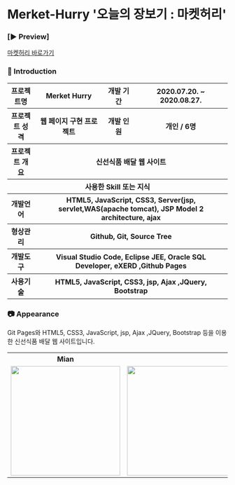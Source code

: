 # Merket-Hurry '오늘의 장보기 : 마켓허리'


### [:arrow_forward: Preview]
<a href = "https://ithansiyeon.github.io/Portfolio1/">마켓허리 바로가기</a>

### 👋 Introduction

<table>
    <tr>
        <th>프로젝트명</th>
        <th>Merket Hurry</th>
        <th>개발 기간</th>
        <th>2020.07.20. ~ 2020.08.27.</th>
    </tr>
    <tr>
        <th>프로젝트 성격</th>
        <th>웹 페이지 구현 프로젝트</th>
        <th>개발 인원</th>
        <th>개인 / 6명</th>
    </tr>
    <tr>
        <th>프로젝트 개요</th>
        <th colspan="3">신선식품 배달  웹 사이트</th>
    </tr>
    <tr>
        <th colspan="4">사용한 Skill 또는 지식</th>
    </tr>  
    <tr>
        <th>개발언어</th>
        <th colspan="3">HTML5, JavaScript, CSS3, Server(jsp, servlet,WAS(apache tomcat), JSP Model 2 architecture, ajax </th>
    </tr>
    <tr>
        <th>형상관리</th>
        <th colspan="3">Github, Git, Source Tree</th>
    </tr>
    <tr>
        <th>개발도구</th>
        <th colspan="3">Visual Studio Code, Eclipse JEE, Oracle SQL Developer, eXERD ,Github Pages</th>
    </tr>
    <tr>
        <th>사용기술</th>
        <th colspan="3">HTML5, JavaScript, CSS3, jsp, Ajax ,JQuery, Bootstrap </th>
    </tr>
</table>

### 📷 Appearance

Git Pages와 HTML5, CSS3, JavaScript, jsp, Ajax ,JQuery, Bootstrap 등을 이용한 신선식품 배달 웹 사이트입니다.

<table>
   
      
 <tr><th colspan="3">Mian</th></tr>
    <tr>
        <td  colspan="3"><img height="250" src="https://ifh.cc/g/ipNAga.png"></td>
     <td  colspan="3"><img height="250" src="https://ifh.cc/g/ipNAga.png"></td>
     <td  colspan="3"><img height="250" src="https://ifh.cc/g/ipNAga.png"></td>
    </tr>

</table>
